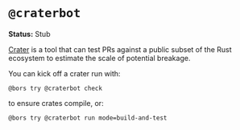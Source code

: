 # `@craterbot`

**Status:** Stub

[Crater](https://github.com/rust-lang/crater) is a tool that can test PRs against a public subset of the Rust ecosystem to estimate the scale of potential breakage.

You can kick off a crater run with:

```
@bors try @craterbot check
```

to ensure crates compile, or:

```
@bors try @craterbot run mode=build-and-test
```
